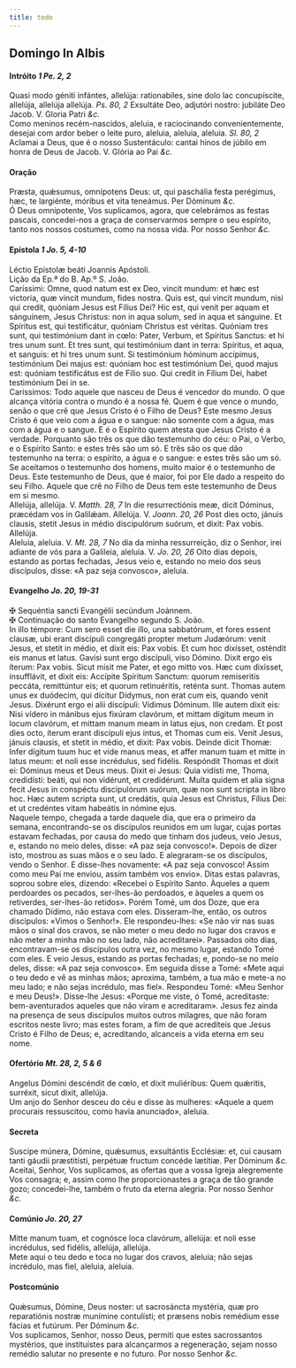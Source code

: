 ```yaml
---
title: todo
---
```

<h2 class="text-center">Domingo In Albis</em>

<h4 class="text-center">Intróito <em>1 Pe. 2, 2</em></h4>
<div class="container-fluid">
<div class="row">
<div class="dropcap text-justify">
Quasi modo géniti infántes, allelúja: rationabiles, sine dolo lac concupíscite, allelúja, allelúja allelúja. <em>Ps. 80, 2</em> Exsultáte Deo, adjutóri nostro: jubiláte Deo Jacob.
V. Gloria Patri <em>&c.</em>
</div>
<div class="dropcap text-justify">
Como meninos recém-nascidos, aleluia, e raciocinando convenientemente, desejai com ardor beber o leite puro, aleluia, aleluia, aleluia. <em>Sl. 80, 2</em> Aclamai a Deus, que é o nosso Sustentáculo: cantai hinos de júbilo em honra de Deus de Jacob.
V. Glória ao Pai <em>&c.</em>
</div>
</div>
</div>

<h4 class="text-center">Oração</h4>
<div class="container-fluid">
<div class="row">
<div class="dropcap text-justify">
Præsta, quǽsumus, omnípotens Deus: ut, qui paschália festa perégimus, hæc, te largiénte, móribus et vita teneámus. Per Dóminum <em>&c.</em>
</div>
<div class="dropcap text-justify">
Ó Deus omnipotente, Vos suplicamos, agora, que celebrámos as festas pascais, concedei-nos a graça de conservarmos sempre o seu espírito, tanto nos nossos costumes, como na nossa vida. Por nosso Senhor <em>&c.</em>
</div>
</div>
</div>

<h4 class="text-center">Epístola <em>1 Jo. 5, 4-10</em></h4>
<div class="container-fluid">
<div class="row">
<div class="text-justify">
Léctio Epístolæ beáti Joannis Apóstoli.
</div>
<div class="text-justify">
Lição da Ep.ª do B. Ap.º S. João.
</div>
<div class="dropcap text-justify">
Caríssimi: Omne, quod natum est ex Deo, vincit mundum: et hæc est victoria, quæ vincit mundum, fides nostra. Quis est, qui vincit mundum, nisi qui credit, quóniam Jesus est Fílius Dei? Hic est, qui venit per aquam et sánguinem, Jesus Christus: non in aqua solum, sed in aqua et sánguine. Et Spíritus est, qui testificátur, quóniam Christus est véritas. Quóniam tres sunt, qui testimónium dant in cœlo: Pater, Verbum, et Spíritus Sanctus: et hi tres unum sunt. Et tres sunt, qui testimónium dant in terra: Spíritus, et aqua, et sanguis: et hi tres unum sunt. Si testimónium hóminum accípimus, testimónium Dei majus est: quóniam hoc est testimónium Dei, quod majus est: quóniam testificátus est de Fílio suo. Qui credit in Fílium Dei, habet testimónium Dei in se.
</div>
<div class="dropcap text-justify">
Caríssimos: Todo aquele que nasceu de Deus é vencedor do mundo. O que alcança vitória contra o mundo é a nossa fé. Quem é que vence o mundo, senão o que crê que Jesus Cristo é o Filho de Deus? Este mesmo Jesus Cristo é que veio com a água e o sangue: não somente com a água, mas com a água e o sangue. E é o Espírito quem atesta que Jesus Cristo é a verdade. Porquanto são três os que dão testemunho do céu: o Pai, o Verbo, e o Espírito Santo: e estes três são um só. E três são os que dão testemunho na terra: o espírito, a água e o sangue: e estes três são um só. Se aceitamos o testemunho dos homens, muito maior é o testemunho de Deus. Este testemunho de Deus, que é maior, foi por Ele dado a respeito do seu Filho. Aquele que crê no Filho de Deus tem este testemunho de Deus em si mesmo.
</div>
</div>
</div>

<div class="container-fluid">
<div class="row">
<div class="text-justify">
Allelúja, allelúja. V. <em>Matth. 28, 7</em> In die resurrectiónis meæ, dicit Dóminus, præcédam vos in Galilǽam. Allelúja. V. <em>Joann. 20, 26</em> Post dies octo, jánuis clausis, stetit Jesus in médio discipulórum suórum, et dixit: Pax vobis. Allelúja.
</div>
<div class="text-justify">
Aleluia, aleluia. V. <em>Mt. 28, 7</em> No dia da minha ressurreição, diz o Senhor, irei adiante de vós para a Galileia, aleluia. V. <em>Jo. 20, 26</em> Oito dias depois, estando as portas fechadas, Jesus veio e, estando no meio dos seus discípulos, disse: «A paz seja convosco», aleluia.
</div>
</div>
</div>

<h4 class="text-center">Evangelho <em>Jo. 20, 19-31</em></h4>
<div class="container-fluid">
<div class="row">
<div class="text-justify">
<span class="text-danger">&#10016;</span> Sequéntia sancti Evangélii secúndum Joánnem.
</div>
<div class="text-justify">
<span class="text-danger">&#10016;</span> Continuação do santo Evangelho segundo S. João.
</div>
<div class="dropcap text-justify">
In illo témpore: Cum sero esset die illo, una sabbatórum, et fores essent clausæ, ubi erant discípuli congregáti propter metum Judæórum: venit Jesus, et stetit in médio, et dixit eis: Pax vobis. Et cum hoc dixísset, osténdit eis manus et latus. Gavísi sunt ergo discípuli, viso Dómino. Dixit ergo eis íterum: Pax vobis. Sicut misit me Pater, et ego mitto vos. Hæc cum dixísset, insufflávit, et dixit eis: Accípite Spíritum Sanctum: quorum remiseritis peccáta, remittúntur eis; et quorum retinuéritis, reténta sunt. Thomas autem unus ex duódecim, qui dícitur Dídymus, non erat cum eis, quando venit Jesus. Dixérunt ergo ei alii discípuli: Vídimus Dóminum. Ille autem dixit eis: Nisi vídero in mánibus ejus fixúram clavórum, et mittam dígitum meum in locum clavórum, et mittam manum meam in latus ejus, non credam. Et post dies octo, íterum erant discípuli ejus intus, et Thomas cum eis. Venit Jesus, jánuis clausis, et stetit in médio, et dixit: Pax vobis. Deinde dicit Thomæ: Infer dígitum tuum huc et vide manus meas, et affer manum tuam et mitte in latus meum: et noli esse incrédulus, sed fidélis. Respóndit Thomas et dixit ei: Dóminus meus et Deus meus. Dixit ei Jesus: Quia vidísti me, Thoma, credidísti: beáti, qui non vidérunt, et credidérunt. Multa quidem et alia signa fecit Jesus in conspéctu discipulórum suórum, quæ non sunt scripta in libro hoc. Hæc autem scripta sunt, ut credátis, quia Jesus est Christus, Fílius Dei: et ut credéntes vitam habeátis in nómine ejus.
</div>
<div class="dropcap text-justify">
Naquele tempo, chegada a tarde daquele dia, que era o primeiro da semana, encontrando-se os discípulos reunidos em um lugar, cujas portas estavam fechadas, por causa do medo que tinham dos judeus, veio Jesus, e, estando no meio deles, disse: «A paz seja convosco!». Depois de dizer isto, mostrou as suas mãos e o seu lado. E alegraram-se os discípulos, vendo o Senhor. E disse-lhes novamente: «A paz seja convosco! Assim como meu Pai me enviou, assim também vos envio». Ditas estas palavras, soprou sobre eles, dizendo: «Recebei o Espírito Santo. Àqueles a quem perdoardes os pecados, ser-lhes-ão perdoados, e àqueles a quem os retiverdes, ser-lhes-ão retidos». Porém Tomé, um dos Doze, que era chamado Dídimo, não estava com eles. Disseram-lhe, então, os outros discípulos: «Vimos o Senhor!». Ele respondeu-lhes: «Se não vir nas suas mãos o sinal dos cravos, se não meter o meu dedo no lugar dos cravos e não meter a minha mão no seu lado, não acreditarei». Passados oito dias, encontravam-se os discípulos outra vez, no mesmo lugar, estando Tomé com eles. E veio Jesus, estando as portas fechadas; e, pondo-se no meio deles, disse: «A paz seja convosco». Em seguida disse a Tomé: «Mete aqui o teu dedo e vê as minhas mãos; aproxima, também, a tua mão e mete-a no meu lado; e não sejas incrédulo, mas fiel». Respondeu Tomé: «Meu Senhor e meu Deus!». Disse-lhe Jesus: «Porque me viste, ó Tomé, acreditaste: bem-aventurados aqueles que não viram e acreditaram». Jesus fez ainda na presença de seus discípulos muitos outros milagres, que não foram escritos neste livro; mas estes foram, a fim de que acrediteis que Jesus Cristo é Filho de Deus; e, acreditando, alcanceis a vida eterna em seu nome.
</div>
</div>
</div>

<h4 class="text-center">Ofertório <em>Mt. 28, 2, 5 & 6</em></h4>
<div class="container-fluid">
<div class="row">
<div class="dropcap text-justify">
Angelus Dómini descéndit de cœlo, et dixit muliéribus: Quem quǽritis, surréxit, sicut dixit, allelúja.
</div>
<div class="dropcap text-justify">
Um anjo do Senhor desceu do céu e disse às mulheres: «Aquele a quem procurais ressuscitou, como havia anunciado», aleluia.
</div>
</div>
</div>

<h4 class="text-center">Secreta</h4>
<div class="container-fluid">
<div class="row">
<div class="dropcap text-justify">
Suscipe múnera, Dómine, quǽsumus, exsultántis Ecclésiæ: et, cui causam tanti gáudii præstitísti, perpétuæ fructum concéde lætítiæ. Per Dóminum <em>&c.</em>
</div>
<div class="dropcap text-justify">
Aceitai, Senhor, Vos suplicamos, as ofertas que a vossa Igreja alegremente Vos consagra; e, assim como lhe proporcionastes a graça de tão grande gozo; concedei-lhe, também o fruto da eterna alegria. Por nosso Senhor <em>&c.</em>
</div>
</div>
</div>

<h4 class="text-center">Comúnio <em>Jo. 20, 27</em></h4>
<div class="container-fluid">
<div class="row">
<div class="dropcap text-justify">
Mitte manum tuam, et cognósce loca clavórum, allelúja: et noli esse incrédulus, sed fidélis, allelúja, allelúja.
</div>
<div class="dropcap text-justify">
Mete aqui o teu dedo e toca no lugar dos cravos, aleluia; não sejas incrédulo, mas fiel, aleluia, aleluia.
</div>
</div>
</div>

<h4 class="text-center">Postcomúnio</h4>
<div class="container-fluid">
<div class="row">
<div class="dropcap text-justify">
Quǽsumus, Dómine, Deus noster: ut sacrosáncta mystéria, quæ pro reparatiónis nostræ munímine contulísti; et præsens nobis remédium esse fácias et futúrum. Per Dóminum <em>&c.</em>
</div>
<div class="dropcap text-justify">
Vos suplicamos, Senhor, nosso Deus, permiti que estes sacrossantos mystérios, que instituístes para alcançarmos a regeneração, sejam nosso remédio salutar no presente e no futuro. Por nosso Senhor <em>&c.</em>
</div>
</div>
</div>